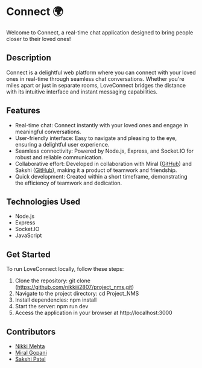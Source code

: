 # Connect 🌍

Welcome to Connect, a real-time chat application designed to bring people closer to their loved ones!

## Description
Connect is a delightful web platform where you can connect with your loved ones in real-time through seamless chat conversations. Whether you're miles apart or just in separate rooms, LoveConnect bridges the distance with its intuitive interface and instant messaging capabilities.

## Features
- Real-time chat: Connect instantly with your loved ones and engage in meaningful conversations.
- User-friendly interface: Easy to navigate and pleasing to the eye, ensuring a delightful user experience.
- Seamless connectivity: Powered by Node.js, Express, and Socket.IO for robust and reliable communication.
- Collaborative effort: Developed in collaboration with Miral ([GitHub](https://github.com/miral0312)) and Sakshi ([GitHub](https://github.com/sakshipatel7)), making it a product of teamwork and friendship.
- Quick development: Created within a short timeframe, demonstrating the efficiency of teamwork and dedication.

## Technologies Used
- Node.js
- Express
- Socket.IO
- JavaScript

## Get Started
To run LoveConnect locally, follow these steps:
1. Clone the repository: git clone (https://github.com/nikkiii2807/project_nms.git)
2. Navigate to the project directory: cd Project_NMS
3. Install dependencies: npm install 
4. Start the server: npm run dev
5. Access the application in your browser at http://localhost:3000

## Contributors
- [Nikki Mehta](https://github.com/nikkiii2807)
- [Miral Gopani](https://github.com/miral0312)
- [Sakshi Patel](https://github.com/sakshipatel7)

